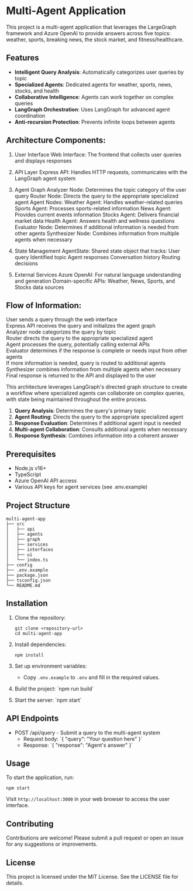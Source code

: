 # Multi-Agent Application

This project is a multi-agent application that leverages the LargeGraph framework and Azure OpenAI to provide answers across five topics: weather, sports, breaking news, the stock market, and fitness/healthcare. 

## Features

- **Intelligent Query Analysis**: Automatically categorizes user queries by topic
- **Specialized Agents**: Dedicated agents for weather, sports, news, stocks, and health
- **Collaborative Intelligence**: Agents can work together on complex queries
- **LangGraph Orchestration**: Uses LangGraph for advanced agent coordination
- **Anti-recursion Protection**: Prevents infinite loops between agents

## Architecture Components:
1. User Interface
Web Interface: The frontend that collects user queries and displays responses

2. API Layer
Express API: Handles HTTP requests, communicates with the LangGraph agent system

3. Agent Graph
Analyzer Node: Determines the topic category of the user query
Router Node: Directs the query to the appropriate specialized agent
Agent Nodes:
Weather Agent: Handles weather-related queries
Sports Agent: Processes sports-related information
News Agent: Provides current events information
Stocks Agent: Delivers financial market data
Health Agent: Answers health and wellness questions
Evaluator Node: Determines if additional information is needed from other agents
Synthesizer Node: Combines information from multiple agents when necessary

4. State Management
AgentState: Shared state object that tracks:
User query
Identified topic
Agent responses
Conversation history
Routing decisions

5. External Services
Azure OpenAI: For natural language understanding and generation
Domain-specific APIs: Weather, News, Sports, and Stocks data sources

## Flow of Information:

User sends a query through the web interface \
Express API receives the query and initializes the agent graph \
Analyzer node categorizes the query by topic \
Router directs the query to the appropriate specialized agent \
Agent processes the query, potentially calling external APIs \
Evaluator determines if the response is complete or needs input from other agents \
If more information is needed, query is routed to additional agents \
Synthesizer combines information from multiple agents when necessary \
Final response is returned to the API and displayed to the user 

This architecture leverages LangGraph's directed graph structure to create a workflow where specialized agents can collaborate on complex queries, with state being maintained throughout the entire process. 

1. **Query Analysis**: Determines the query's primary topic
2. **Agent Routing**: Directs the query to the appropriate specialized agent
3. **Response Evaluation**: Determines if additional agent input is needed
4. **Multi-agent Collaboration**: Consults additional agents when necessary
5. **Response Synthesis**: Combines information into a coherent answer

## Prerequisites

- Node.js v16+
- TypeScript
- Azure OpenAI API access
- Various API keys for agent services (see .env.example)


## Project Structure

```
multi-agent-app
├── src
│   ├── api
│   ├── agents
│   ├── graph
│   ├── services
│   ├── interfaces
│   ├── ui
│   └── index.ts
├── config
├── .env.example
├── package.json
├── tsconfig.json
└── README.md
```

## Installation

1. Clone the repository:
   ```
   git clone <repository-url>
   cd multi-agent-app
   ```

2. Install dependencies:
   ```
   npm install
   ```

3. Set up environment variables:
   - Copy `.env.example` to `.env` and fill in the required values.
   
4. Build the project: \`npm run build\`

5. Start the server: \`npm start\`

## API Endpoints

- POST /api/query - Submit a query to the multi-agent system
  - Request body: \`{ "query": "Your question here" }\`
  - Response: \`{ "response": "Agent's answer" }\`

## Usage

To start the application, run:
```
npm start
```

Visit `http://localhost:3000` in your web browser to access the user interface.

## Contributing

Contributions are welcome! Please submit a pull request or open an issue for any suggestions or improvements.

## License

This project is licensed under the MIT License. See the LICENSE file for details.
